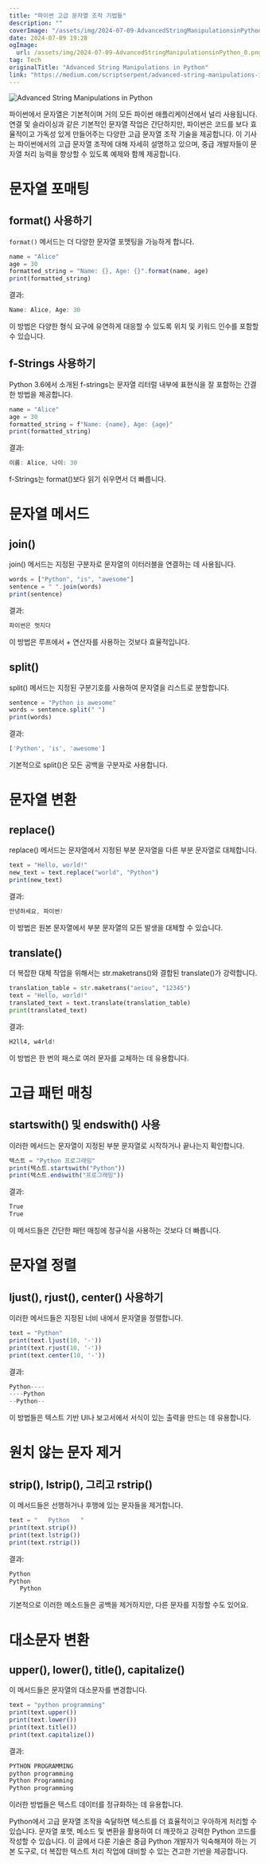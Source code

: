 ```yaml
---
title: "파이썬 고급 문자열 조작 기법들"
description: ""
coverImage: "/assets/img/2024-07-09-AdvancedStringManipulationsinPython_0.png"
date: 2024-07-09 19:28
ogImage: 
  url: /assets/img/2024-07-09-AdvancedStringManipulationsinPython_0.png
tag: Tech
originalTitle: "Advanced String Manipulations in Python"
link: "https://medium.com/scriptserpent/advanced-string-manipulations-in-python-dfd7f3812b6f"
---
```




![Advanced String Manipulations in Python](/assets/img/2024-07-09-AdvancedStringManipulationsinPython_0.png)

파이썬에서 문자열은 기본적이며 거의 모든 파이썬 애플리케이션에서 널리 사용됩니다. 연결 및 슬라이싱과 같은 기본적인 문자열 작업은 간단하지만, 파이썬은 코드를 보다 효율적이고 가독성 있게 만들어주는 다양한 고급 문자열 조작 기술을 제공합니다. 이 기사는 파이썬에서의 고급 문자열 조작에 대해 자세히 설명하고 있으며, 중급 개발자들이 문자열 처리 능력을 향상할 수 있도록 예제와 함께 제공합니다.

# 문자열 포매팅

## format() 사용하기


<!-- TIL 수평 -->
<ins class="adsbygoogle"
     style="display:block"
     data-ad-client="ca-pub-4877378276818686"
     data-ad-slot="1549334788"
     data-ad-format="auto"
     data-full-width-responsive="true"></ins>
<script>
(adsbygoogle = window.adsbygoogle || []).push({});
</script>

`format()` 메서드는 더 다양한 문자열 포맷팅을 가능하게 합니다.

```js
name = "Alice"
age = 30
formatted_string = "Name: {}, Age: {}".format(name, age)
print(formatted_string)
```

결과:

```js
Name: Alice, Age: 30
```

<!-- TIL 수평 -->
<ins class="adsbygoogle"
     style="display:block"
     data-ad-client="ca-pub-4877378276818686"
     data-ad-slot="1549334788"
     data-ad-format="auto"
     data-full-width-responsive="true"></ins>
<script>
(adsbygoogle = window.adsbygoogle || []).push({});
</script>

이 방법은 다양한 형식 요구에 유연하게 대응할 수 있도록 위치 및 키워드 인수를 포함할 수 있습니다.

## f-Strings 사용하기

Python 3.6에서 소개된 f-strings는 문자열 리터럴 내부에 표현식을 잘 포함하는 간결한 방법을 제공합니다.

```js
name = "Alice"
age = 30
formatted_string = f"Name: {name}, Age: {age}"
print(formatted_string)
```

<!-- TIL 수평 -->
<ins class="adsbygoogle"
     style="display:block"
     data-ad-client="ca-pub-4877378276818686"
     data-ad-slot="1549334788"
     data-ad-format="auto"
     data-full-width-responsive="true"></ins>
<script>
(adsbygoogle = window.adsbygoogle || []).push({});
</script>

결과:

```js
이름: Alice, 나이: 30
```

f-Strings는 format()보다 읽기 쉬우면서 더 빠릅니다.

# 문자열 메서드

<!-- TIL 수평 -->
<ins class="adsbygoogle"
     style="display:block"
     data-ad-client="ca-pub-4877378276818686"
     data-ad-slot="1549334788"
     data-ad-format="auto"
     data-full-width-responsive="true"></ins>
<script>
(adsbygoogle = window.adsbygoogle || []).push({});
</script>

## join()

join() 메서드는 지정된 구분자로 문자열의 이터러블을 연결하는 데 사용됩니다.

```js
words = ["Python", "is", "awesome"]
sentence = " ".join(words)
print(sentence)
```

결과:

<!-- TIL 수평 -->
<ins class="adsbygoogle"
     style="display:block"
     data-ad-client="ca-pub-4877378276818686"
     data-ad-slot="1549334788"
     data-ad-format="auto"
     data-full-width-responsive="true"></ins>
<script>
(adsbygoogle = window.adsbygoogle || []).push({});
</script>

```js
파이썬은 멋지다
```

이 방법은 루프에서 + 연산자를 사용하는 것보다 효율적입니다.

## split()

split() 메서드는 지정된 구분기호를 사용하여 문자열을 리스트로 분할합니다.

<!-- TIL 수평 -->
<ins class="adsbygoogle"
     style="display:block"
     data-ad-client="ca-pub-4877378276818686"
     data-ad-slot="1549334788"
     data-ad-format="auto"
     data-full-width-responsive="true"></ins>
<script>
(adsbygoogle = window.adsbygoogle || []).push({});
</script>

```js
sentence = "Python is awesome"
words = sentence.split(" ")
print(words)
```

결과:

```js
['Python', 'is', 'awesome']
```

기본적으로 split()은 모든 공백을 구분자로 사용합니다.

<!-- TIL 수평 -->
<ins class="adsbygoogle"
     style="display:block"
     data-ad-client="ca-pub-4877378276818686"
     data-ad-slot="1549334788"
     data-ad-format="auto"
     data-full-width-responsive="true"></ins>
<script>
(adsbygoogle = window.adsbygoogle || []).push({});
</script>

# 문자열 변환

## replace()

replace() 메서드는 문자열에서 지정된 부분 문자열을 다른 부분 문자열로 대체합니다.

```js
text = "Hello, world!"
new_text = text.replace("world", "Python")
print(new_text)
```

<!-- TIL 수평 -->
<ins class="adsbygoogle"
     style="display:block"
     data-ad-client="ca-pub-4877378276818686"
     data-ad-slot="1549334788"
     data-ad-format="auto"
     data-full-width-responsive="true"></ins>
<script>
(adsbygoogle = window.adsbygoogle || []).push({});
</script>

결과:

```js
안녕하세요, 파이썬!
```

이 방법은 원본 문자열에서 부분 문자열의 모든 발생을 대체할 수 있습니다.

## translate()

<!-- TIL 수평 -->
<ins class="adsbygoogle"
     style="display:block"
     data-ad-client="ca-pub-4877378276818686"
     data-ad-slot="1549334788"
     data-ad-format="auto"
     data-full-width-responsive="true"></ins>
<script>
(adsbygoogle = window.adsbygoogle || []).push({});
</script>

더 복잡한 대체 작업을 위해서는 str.maketrans()와 결합된 translate()가 강력합니다.

```python
translation_table = str.maketrans("aeiou", "12345")
text = "Hello, world!"
translated_text = text.translate(translation_table)
print(translated_text)
```

결과:

```python
H2ll4, w4rld!
```

<!-- TIL 수평 -->
<ins class="adsbygoogle"
     style="display:block"
     data-ad-client="ca-pub-4877378276818686"
     data-ad-slot="1549334788"
     data-ad-format="auto"
     data-full-width-responsive="true"></ins>
<script>
(adsbygoogle = window.adsbygoogle || []).push({});
</script>

이 방법은 한 번의 패스로 여러 문자를 교체하는 데 유용합니다.

# 고급 패턴 매칭

## startswith() 및 endswith() 사용

이러한 메서드는 문자열이 지정된 부분 문자열로 시작하거나 끝나는지 확인합니다.

<!-- TIL 수평 -->
<ins class="adsbygoogle"
     style="display:block"
     data-ad-client="ca-pub-4877378276818686"
     data-ad-slot="1549334788"
     data-ad-format="auto"
     data-full-width-responsive="true"></ins>
<script>
(adsbygoogle = window.adsbygoogle || []).push({});
</script>

```js
텍스트 = "Python 프로그래밍"
print(텍스트.startswith("Python"))
print(텍스트.endswith("프로그래밍"))
```

결과:

```js
True
True
```

이 메서드들은 간단한 패턴 매칭에 정규식을 사용하는 것보다 더 빠릅니다.


<!-- TIL 수평 -->
<ins class="adsbygoogle"
     style="display:block"
     data-ad-client="ca-pub-4877378276818686"
     data-ad-slot="1549334788"
     data-ad-format="auto"
     data-full-width-responsive="true"></ins>
<script>
(adsbygoogle = window.adsbygoogle || []).push({});
</script>

# 문자열 정렬

## ljust(), rjust(), center() 사용하기

이러한 메서드들은 지정된 너비 내에서 문자열을 정렬합니다.

```js
text = "Python"
print(text.ljust(10, '-'))
print(text.rjust(10, '-'))
print(text.center(10, '-'))
```

<!-- TIL 수평 -->
<ins class="adsbygoogle"
     style="display:block"
     data-ad-client="ca-pub-4877378276818686"
     data-ad-slot="1549334788"
     data-ad-format="auto"
     data-full-width-responsive="true"></ins>
<script>
(adsbygoogle = window.adsbygoogle || []).push({});
</script>

결과:

```js
Python----
----Python
--Python--
```

이 방법들은 텍스트 기반 UI나 보고서에서 서식이 있는 출력을 만드는 데 유용합니다.

# 원치 않는 문자 제거

<!-- TIL 수평 -->
<ins class="adsbygoogle"
     style="display:block"
     data-ad-client="ca-pub-4877378276818686"
     data-ad-slot="1549334788"
     data-ad-format="auto"
     data-full-width-responsive="true"></ins>
<script>
(adsbygoogle = window.adsbygoogle || []).push({});
</script>

## strip(), lstrip(), 그리고 rstrip()

이 메서드들은 선행하거나 후행에 있는 문자들을 제거합니다.

```js
text = "   Python   "
print(text.strip())
print(text.lstrip())
print(text.rstrip())
```

결과:

<!-- TIL 수평 -->
<ins class="adsbygoogle"
     style="display:block"
     data-ad-client="ca-pub-4877378276818686"
     data-ad-slot="1549334788"
     data-ad-format="auto"
     data-full-width-responsive="true"></ins>
<script>
(adsbygoogle = window.adsbygoogle || []).push({});
</script>

```js
Python
Python   
   Python
```

기본적으로 이러한 메소드들은 공백을 제거하지만, 다른 문자를 지정할 수도 있어요.

# 대소문자 변환

## upper(), lower(), title(), capitalize()

<!-- TIL 수평 -->
<ins class="adsbygoogle"
     style="display:block"
     data-ad-client="ca-pub-4877378276818686"
     data-ad-slot="1549334788"
     data-ad-format="auto"
     data-full-width-responsive="true"></ins>
<script>
(adsbygoogle = window.adsbygoogle || []).push({});
</script>

이 메서드들은 문자열의 대소문자를 변경합니다.

```js
text = "python programming"
print(text.upper())
print(text.lower())
print(text.title())
print(text.capitalize())
```

결과:

```js
PYTHON PROGRAMMING
python programming
Python Programming
Python programming
```

<!-- TIL 수평 -->
<ins class="adsbygoogle"
     style="display:block"
     data-ad-client="ca-pub-4877378276818686"
     data-ad-slot="1549334788"
     data-ad-format="auto"
     data-full-width-responsive="true"></ins>
<script>
(adsbygoogle = window.adsbygoogle || []).push({});
</script>

이러한 방법들은 텍스트 데이터를 정규화하는 데 유용합니다.

Python에서 고급 문자열 조작을 숙달하면 텍스트를 더 효율적이고 우아하게 처리할 수 있습니다. 문자열 포맷, 메소드 및 변환을 활용하여 더 깨끗하고 강력한 Python 코드를 작성할 수 있습니다. 이 글에서 다룬 기술은 중급 Python 개발자가 익숙해져야 하는 기본 도구로, 더 복잡한 텍스트 처리 작업에 대비할 수 있는 견고한 기반을 제공합니다.